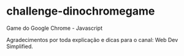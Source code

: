 # challenge-dinochromegame
Game do Google Chrome - Javascript

Agradecimentos por toda explicação e dicas para o canal: Web Dev Simplified.